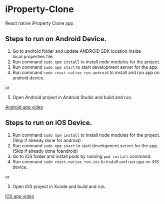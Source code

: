# iProperty-Clone
React native iProperty Clone app

## Steps to run on Android Device.

1. Go to android folder and update ANDROID SDK location inside local.properties file.
2. Run command `sudo npm install` to install node modules for the project.
3. Run command `sudo npm start` to start development server for the app.
4. Run command `sudo react-native run-android` to install and run app on android device.

  or
      
5. Open Android project in Android Studio and build and run.


[Android app video](https://drive.google.com/open?id=1eFfyF26AqEKHbuOuDPuj5vu75h573TQ9)


## Steps to run on iOS Device.

1. Run command `sudo npm install` to install node modules for the project. (Skip if already done for android)
2. Run command `sudo npm start` to start development server for the app.  (Skip if already done foandroid)
3. Go to iOS folder and install pods by running `pod install` command.
4. Run command `sudo react-native run-ios` to install and run app on iOS device.

  or
      
5. Open iOS project in Xcode and build and run.

[iOS app video](https://drive.google.com/open?id=1IAsMycnu1_dr9ndMYrXMabI9Nhc2eUBi)
